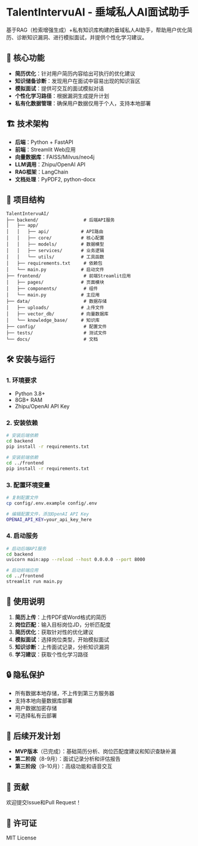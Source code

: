 # TalentIntervuAI - 垂域私人AI面试助手

基于RAG（检索增强生成）+私有知识库构建的垂域私人AI助手，帮助用户优化简历、诊断知识漏洞、进行模拟面试，并提供个性化学习建议。

## 🚀 核心功能

- **简历优化**：针对用户简历内容给出可执行的优化建议
- **知识储备诊断**：发现用户在面试中容易出现的知识盲区
- **模拟面试**：提供可交互的面试模拟对话
- **个性化学习路径**：根据漏洞生成提升计划
- **私有化数据管理**：确保用户数据仅用于个人，支持本地部署

## 🏗️ 技术架构

- **后端**：Python + FastAPI
- **前端**：Streamlit Web应用
- **向量数据库**：FAISS/Milvus/neo4j
- **LLM调用**：Zhipu/OpenAI API
- **RAG框架**：LangChain
- **文档处理**：PyPDF2, python-docx

## 📁 项目结构

```
TalentIntervuAI/
├── backend/                 # 后端API服务
│   ├── app/
│   │   ├── api/            # API路由
│   │   ├── core/           # 核心配置
│   │   ├── models/         # 数据模型
│   │   ├── services/       # 业务逻辑
│   │   └── utils/          # 工具函数
│   ├── requirements.txt     # 依赖包
│   └── main.py             # 启动文件
├── frontend/                # 前端Streamlit应用
│   ├── pages/              # 页面模块
│   ├── components/          # 组件
│   └── main.py             # 主应用
├── data/                    # 数据存储
│   ├── uploads/            # 上传文件
│   ├── vector_db/          # 向量数据库
│   └── knowledge_base/     # 知识库
├── config/                  # 配置文件
├── tests/                   # 测试文件
└── docs/                    # 文档
```

## 🛠️ 安装与运行

### 1. 环境要求
- Python 3.8+
- 8GB+ RAM
- Zhipu/OpenAI API Key

### 2. 安装依赖
```bash
# 安装后端依赖
cd backend
pip install -r requirements.txt

# 安装前端依赖
cd ../frontend
pip install -r requirements.txt
```

### 3. 配置环境变量
```bash
# 复制配置文件
cp config/.env.example config/.env

# 编辑配置文件，添加OpenAI API Key
OPENAI_API_KEY=your_api_key_here
```

### 4. 启动服务
```bash
# 启动后端API服务
cd backend
uvicorn main:app --reload --host 0.0.0.0 --port 8000

# 启动前端应用
cd ../frontend
streamlit run main.py
```

## 📖 使用说明

1. **简历上传**：上传PDF或Word格式的简历
2. **岗位匹配**：输入目标岗位JD，分析匹配度
3. **简历优化**：获取针对性的优化建议
4. **模拟面试**：选择岗位类型，开始模拟面试
5. **知识诊断**：上传面试记录，分析知识漏洞
6. **学习建议**：获取个性化学习路径

## 🔒 隐私保护

- 所有数据本地存储，不上传到第三方服务器
- 支持本地向量数据库部署
- 用户数据加密存储
- 可选择私有云部署

## 📝 后续开发计划

- **MVP版本**（已完成）：基础简历分析、岗位匹配度建议和知识查缺补漏
- **第二阶段**（8-9月）：面试记录分析和评估报告
- **第三阶段**（9-10月）：高级功能和语音交互

## 🤝 贡献

欢迎提交Issue和Pull Request！

## 📄 许可证

MIT License
